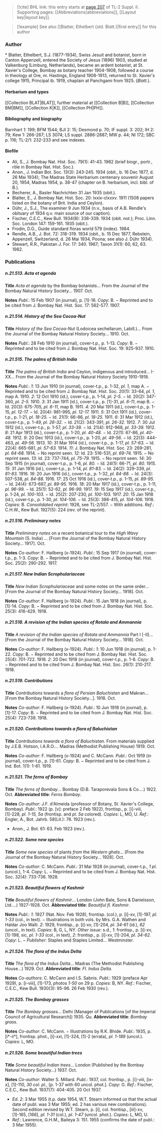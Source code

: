 > [!cite] BHL link: this entry starts at [page 207](https://www.biodiversitylibrary.org/item/103859#page/217/mode/1up) of TL-2 Suppl. II.
> Supporting pages: [[Abbreviations|abbreviations]], [[Layout key|layout key]].

> [!example] See also [[Blatter, Ethelbert {std. Blatt.}|first entry]] for this author

### Author

\* Blatter, Ethelbert, S.J. (1877-1934), Swiss Jesuit and botanist, born in Canton Appenzell, entered the Society of Jesus (1896) 1903, studied at Valkenburg (Limburg, Netherlands), became an ardent botanist, at St. Xavier's College, Bombay as botany teacher 1904-1908, followed a course in theology at Ore, nr. Hastings, England 1908-1913, returned to St. Xavier's college 1915, Principal ib. 1919, chaplain at Panchgami from 1925. (*Blatt.*).

#### Herbarium and types

[[Collection BLAT|BLAT]], further material at [[Collection B|B]], [[Collection BM|BM]], [[Collection K|K]], [[Collection PH|PH]].

#### Bibliography and biography

Barnhart 1: 199; BFM 1544; BJI 2: 15; Desmond p. 70; IF suppl. 3: 202; IH 2: 79; Kew 1: 266-267; LS 3074; LS suppl. 2886-2887; MW p. 44; NI 172; SBC p. 116; TL-2/1: 232-233 and see indexes.

#### Biofile

- Ali, S., J. Bombay Nat. Hist. Soc. 79(1): 41-43. 1982 (brief biogr., portr., rôle in Bombay Nat. Hist. Soc.).
- Anon., J. Indian Bot. Soc. 13(3): 243-245. 1934 (obit., b. 16 Dec 1877, d. 26 Mai 1934); The Madras State Herbarium centenary souvenir August 20, 1954, Madras 1954, p. 38-47 (chapter on B. herbarium, incl. bibl. of B.).
- Becherer, A., Basler Nachrichten 31 Jan 1935 (obit.).
- Blatter, E., J. Bombay Nat. Hist. Soc. 20: lxxix-clxxxv. 1911 (1508 papers listed on the botany of Brit. India and Ceylon).
- Dühr, J., S.J., The examiner 9 Jun 1934 (n.v., basis of A.B. Rendle's obituary of 1934 q.v. main source of our caption).
- Fischer, C.E.C., Kew Bull. 1934(8): 338-339. 1934 (obit. not.); Proc. Linn. Soc. London 147: 159-161. 1935 (obit.).
- Frodin, D.G., Guide standard floras world 579 (index). 1984.
- Rendle, A.B., J. Bot. 72: 318-319. 1934 (obit., b. 15 Dec 1877, Rebstein, Appenzell, Switzerland, d. 26 Mai 1934, Poona; see also J. Dühr 1934).
- Stewart, R.R., Pakistan J. For. 17: 340. 1967; Taxon 31(1): 60, 62, 63. 1982.

### Publications

##### n.21.513. Acta et agenda

**Title**
*Acta et agenda* by the Bombay botanists... From the Journal of the Bombay Natural History Society... 1907. Oct.

**Notes**
*Publ*.: 15 Feb 1907 (in journal), p. \[1\]-16. *Copy*: B. − Reprinted and to be cited from J. Bombay Nat. Hist. Soc. 17: 562-577. 1907.

##### n.21.514. History of the Sea Cocoa-Nut

**Title**
*History of the Sea Cocoa-Nut* (Lodoicea sechellarum, Labill.)... From the Journal of the Bombay Natural History Society... 1910. Oct.

**Notes**
*Publ*.: 28 Feb 1910 (in journal), cover-t.p., p. 1-13. *Copy*: B. − Reprinted and to be cited from J. Bombay Nat. Hist. Soc. 19: 925-937. 1910.

##### n.21.515. The palms of British India

**Title**
*The palms of British India* and Ceylon, indigenous and introduced... I-XX... From the Journal of the Bombay Natural History Society 1910-1918.

**Notes**
*Publ*.: *1*: 13 Jun 1910 (in journal), cover-t.p., p. 1-32, *pl. 1*, map A. − Reprinted and to be cited from J. Bombay Nat. Hist. Soc. 20(1): 33-64, *pl. 1*, map A. 1910.
*2*: 12 Oct 1910 (id.), cover-t.p., p. 1-14, *pl. 2-5.* − Id. 20(2): 347-360, *pl. 2-5.* 1910.
*3*: 31 Jan 1911 (id.), cover-t.p., p. \[1\]-31, *pl. 6-11*, map B. − Id. 20(3): 675-705, *pl. 6-11*, map B. 1911.
*4*: 20 Mai 1911 (id.), cover-t.p., p. 1-15, *pl. 12-17.* − Id. 20(4): 981-995, *pl. 12-17.* 1911.
*5*: 31 Oct 1911 (id.), cover-t.p., p. 1-21, *pl. 18-25.* − Id. 21(1): 66-86, *pl. 18-25.* 1911.
*6*: 31 Mar 1912 (id.), cover-t.p., p. 1-49, *pl. 26-32.* − Id. 21(2): 343-391, *pl. 26-32.* 1912.
*7*: 30 Jul 1912 (id.), cover-t.p., p. 1-57, *pl. 33-39.* − Id. 21(4): 912-968, *pl. 33-39.* 1912.
*8*: 21 Apr 1913 (id.), cover-t.p., p. 1-20, *pl. 40-48.* − Id. 22(1): 67-86, *pl. 40-48.* 1912.
*9*: 20 Dec 1913 (id.), cover-t.p., p. 1-20, *pl. 49-56.* − Id. 22(3): 444-463, *pl. 49-56.* 1913.
*10*: 31 Mar 1914 (id.), cover-t.p., p. 1-17, *pl. 57-63.* − Id. 22(4): 665-681, *pl. 57-63.* 1914.
*11*: J. Bombay Nat. Hist. Soc. 23: 269-281, *pl. 64-68.* 1914. − No reprint seen.
*12*: Id. 23: 516-531, *pl. 69-74.* 1915. − No reprint seen.
*13*: Id. 23: 737-744, *pl. 75-79.* 1915. − No reprint seen.
*14*: 30 Sep 1915 (in journal), cover-t.p., p. 1-6, *pl. 80.* − Id. 24(1): 66-71, *pl. 80.* 1915.
*15*: 31 Jan 1916 (id.), cover-t.p., p. 1-14, *pl. 81-83.* − Id. 24(2): 329-339, *pl. 81-83.* 1916.
*16*: 20 Jun 1916 (id.), cover-t.p., p. 1-32, *pl. 84-88.* − Id. 24(3): 507-538, *pl. 84-88.* 1916.
*17*: 25 Oct 1916 (id.), cover-t.p., p. 1-15, *pl. 89-95.* − Id. 24(4): 673-687, *pl. 89-95.* 1916.
*18*: 20 Mar 1917 (id.), cover-t.p., p. 1-11, *pl. 96-99.* − Id. 25(1): 52-62, *pl. 96-99.* 1917.
*19*: 15 Sep 1917 (id.), cover-t.p., p. 1-24, *pl. 100-103.* − Id. 25(2): 207-230, *pl. 100-103.* 1917.
*20*: 15 Jan 1918 (id.), cover-t.p., p. 1-30, *pl. 104-106.* − Id. 25(3): 386-415, *pl. 104-106.* 1918.
*Copies*: B.
*Consolidated reprint*: 1926, see TL-2/557. − With additions.
*Ref*.: C.H.W., Kew Bull. 1927(5): 224 (rev. of the reprint).

##### n.21.516. Preliminary notes

**Title**
*Preliminary notes* on a recent botanical tour to the *High Wavy Mountain* (S. India) ... \[From the Journal of the Bombay Natural History Society... 1917\]. Oct.

**Notes**
*Co-author*: F. Hallberg (x-1924).
*Publ*.: 15 Sep 1917 (in journal), cover-t.p., p. 1-3. *Copy*: B. − Reprinted and to be cited from J. Bombay Nat. Hist. Soc. 25(2): 290-292. 1917.

##### n.21.517. New Indian Scrophulariaceae

**Title**
*New Indian Scrophulariaceae* and some notes on the same order... \[From the Journal of the Bombay Natural History Society... 1918\]. Oct.

**Notes**
*Co-author*: F. Hallberg (x-1924).
*Publ*.: 15 Jan 1918 (in journal), p. \[1\]-14. *Copy*: B. − Reprinted and to be cited from J. Bombay Nat. Hist. Soc. 25(3): 416-429. 1918.

##### n.21.518. A revision of the Indian species of Rotala and Ammannia

**Title**
*A revision of the Indian species of Rotala and Ammannia* Part I \[-II\]... \[From the Journal of the Bombay Natural History Society... 1918\]. Oct.

**Notes**
*Co-author*: F. Hallberg (x-1924).
*Publ*.: *1*: 10 Jun 1918 (in journal), p. 1-22. *Copy*: B. − Reprinted and to be cited from J. Bombay Nat. Hist. Soc. 25(4): 701-722. 1918.
*2*: 20 Dec 1918 (in journal), cover-t.p., p. 1-8. *Copy*: B. − Reprinted and to be cited from J. Bombay Nat. Hist. Soc. 26(1): 210-217. 1918.

##### n.21.519. Contributions

**Title**
*Contributions* towards a *flora of Persian Baluchistan* and Makran... \[From the Bombay Natural History Society...\]. 1918. Oct.

**Notes**
*Co-author*: F. Hallberg (x-1924).
*Publ*.: 10 Jun 1918 (in journal), p. \[1\]-17. *Copy*: B. − Reprinted and to be cited from J. Bombay Nat. Hist. Soc. 25(4): 723-739. 1918.

##### n.21.520. Contributions towards a flora of Baluchistan

**Title**
*Contributions towards a flora of Baluchistan*. From materials supplied by J.E.B. Hotson, I.A.R.O.... Madras (Methodist Publishing House) 1919. Oct.

**Notes**
*Co-author*: F. Hallberg (x-1924) and C. McCann.
*Publ*.: Oct 1919 (in journal), cover-t.p., p. \[1\]-61. *Copy*: B. − Reprinted and to be cited from J. Ind. Bot. 1(1): 1-61. 1919.

##### n.21.521. The ferns of Bombay

**Title**
*The ferns of Bombay*... Bombay (D.B. Taraporevala Sons & Co....) 1922. Oct.
**Abbreviated title**: *Ferns Bombay*.

**Notes**
*Co-author*: J.F. d'Almeida (professor of Botany, St. Xavier's College, Bombay).
*Publ*.: 1922 (p. \[v\]: preface 2 Feb 1922), frontisp., p. \[i\]-viii, \[1\]-228, *pl. 1-15, 5a* (frontisp. and *pl. 5a* colored). *Copies*: L, MO, U.
*Ref*.: Engler, A., Bot. Jahrb. 58(Lit.): 76. 1923 (rev.).
- Anon., J. Bot. 61: 63. Feb 1923 (rev.).

##### n.21.522. Some new species

**Title**
*Some new species* of plants *from* the *Western ghats*... \[From the Journal of the Bombay Natural History Society... 1928\]. Oct.

**Notes**
*Co-author*: C. McCann.
*Publ*.: 31 Mai 1928 (in journal), cover-t.p., *1 pl*. (uncol.), 1-4. *Copy*: L. − Reprinted and to be cited from J. Bombay Nat. Hist. Soc. 32(4): 733-736. 1928.

##### n.21.523. Beautiful flowers of Kashmir

**Title**
*Beautiful flowers of Kashmir*... London (John Bale, Sons & Danielsson, Ltd....) 1927-1928. Oct.
**Abbreviated title**: *Beautiful fl. Kashmir*.

**Notes**
*Publ*.: *1*: 1927 (Nat. Nov. Feb 1928), frontisp. (col.), p. \[i\]-xv, \[1\]-197, *pl. 1-33* (col., in text). − Illustrations in both vols. by Mrs. G.A. Wathen and Haldar Joo Walli.
*2*: 1929, frontisp., p. \[i\]-xv, \[1\]-204, *pl. 34-61* (id.), *62* (uncol., in text).
*Copies*: B, G, L, NY.
*Other issue*: s.d., *1*: frontisp., p. \[i\]-xv, \[1\]-198, sic, *pl. 1-33* (col., in text), *2*: frontisp., p. \[i\]-xv, \[1\]-204, *pl. 34-62.* *Copy*: L. − *Publisher*: Staples and Staples Limited... Westminster.

##### n.21.524. The flora of the Indus Delta

**Title**
*The flora of the Indus Delta*... Madras (The Methodist Publishing House...) 1929. Oct.
**Abbreviated title**: *Fl. Indus Delta*.

**Notes**
*Co-authors*: C. McCann and I.S. Sabnis.
*Publ*.: 1929 (preface Apr 1929), p. \[i-viii\], \[1\]-173, *photos 1-50* on 29 p. *Copies*: B, NY.
*Ref*.: Fischer, C.E.C., Kew Bull. 1930(3): 95-96. 26 Feb 1930 (rev.).

##### n.21.525. The Bombay grasses

**Title**
*The Bombay grasses*... Delhi (Manager of Publications \[of the Imperial Council of Agricultural Research\]) 1935. Qu.
**Abbreviated title**: *Bombay grass.*

**Notes**
*Co-author*: C. McCann. − Illustrations by R.K. Bhide.
*Publ*.: 1935, p. \[i\*-ii\*\], frontisp. phot., \[i\]-xxi, \[1\]-324, \[1\]-2 (errata), *pl. 1-189* (uncol.).
*Copies*: L, MO.

##### n.21.526. Some beautiful Indian trees

**Title**
*Some beautiful Indian trees*... London (Published by the Bombay Natural History Society...) 1937. Oct.

**Notes**
*Co-author*: Walter S. Millard.
*Publ*.: 1937, col. frontisp., p. \[i\]-viii, \[ix-x\], \[1\]-110, *30 col. pl.*, \[p. 1-37 with 60 uncol. phot.\].
*Copy*: G.
*Ref*.: Fischer, C.E.C., Kew Bull. 1937(7): 404-405. 20 Oct 1937.
- *Ed. 2*: 3 Mar 1955 (t.p. date 1954, W.T. Stearn informed us that the actual date of publ. was 3 Mar 1955; ed. 2 has various new combinations). Second edition revised by W.T. Stearn, p. \[i\], col. frontisp., \[iii\]-xv, \[1\]-165, \[166\], *pl. 1-31* (col.), *pl. 1-47* (uncol. phot.). *Copies*: L, MO, U.
- *Ref*.: Lawrence, G.H.M., Baileya 3: 151. 1955 (confirms the date of publ.: 3 Mar 1955).

